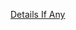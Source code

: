 [Details If Any](https://github.com/deathbybandaid/piholeparser/blob/master/RecentRunLogs/parsingscripts/yoyoorg.md)

